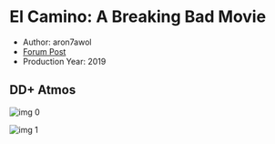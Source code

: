 # El Camino: A Breaking Bad Movie

* Author: aron7awol
* [Forum Post](https://www.avsforum.com/threads/bass-eq-for-filtered-movies.2995212/post-58673372)
* Production Year: 2019

## DD+ Atmos

![img 0](https://i.imgur.com/Mh20ZVA.jpg)

![img 1](https://i.imgur.com/p9PAmxm.png)

